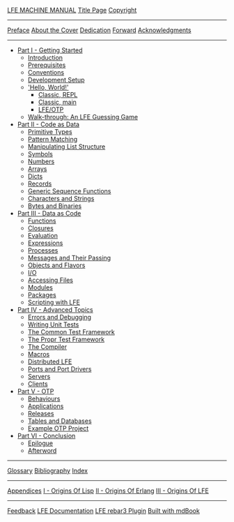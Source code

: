 [LFE MACHINE MANUAL](README.md)
[Title Page](fm/title-page.md)
[Copyright](fm/copyright.md)

--------------------

[Preface](preface/README.md)
[About the Cover](preface/about-cover.md)
[Dedication](preface/dedication.md)
[Forward](preface/forward.md)
[Acknowledgments](preface/acknowledgments.md)

--------------------

* [Part I - Getting Started]()
   * [Introduction](part1/intro/README.md)
   * [Prerequisites](part1/intro/prereq.md)
   * [Conventions](part1/intro/conventions.md)
   * [Development Setup](part1/intro/setup.md)
   * ['Hello, World!'](part1/intro/hw/README.md)
      * [Classic, REPL](part1/intro/hw/repl.md)
      * [Classic, main](part1/intro/hw/main.md)
      * [LFE/OTP](part1/intro/hw/otp.md)
   * [Walk-through: An LFE Guessing Game](part1/intro/guessing-game/README.md)
* [Part II - Code as Data]()     
   * [Primitive Types](part2/data-types/README.md)
   * [Pattern Matching](part2/patterns/README.md)
   * [Manipulating List Structure](part2/mani-list/README.md)
   * [Symbols](part2/symbols/README.md)
   * [Numbers](part2/numbers/README.md)
   * [Arrays](part2/arrays/README.md)
   * [Dicts](part2/dicts/README.md)
   * [Records](part2/records/README.md)
   * [Generic Sequence Functions](part2/gen-seq/README.md)
   * [Characters and Strings](part2/chr-str/README.md)
   * [Bytes and Binaries](part2/byte-bin/README.md)
* [Part III - Data as Code]()
   * [Functions](part3/funs/README.md)
   * [Closures](part3/closures/README.md)
   * [Evaluation](part3/eval/README.md)
   * [Expressions](part3/expressioins/README.md)
   * [Processes](part3/processes/README.md)
   * [Messages and Their Passing](part3/msgs/README.md)
   * [Objects and Flavors](part3/objects/README.md)
   * [I/O](part3/io/README.md)
   * [Accessing Files](part3/files/README.md)
   * [Modules](part3/modules/README.md)
   * [Packages](part3/packages/README.md)
   * [Scripting with LFE](part3/scripting/README.md)
* [Part IV - Advanced Topics]()
   * [Errors and Debugging](part4/err-debug/README.md)
   * [Writing Unit Tests](part4/unit/README.md)
   * [The Common Test Framework](part4/ct/README.md)
   * [The Propr Test Framework](part4/propr/README.md)
   * [The Compiler](part4/compiler/README.md)
   * [Macros](part4/macros/README.md)
   * [Distributed LFE](part4/dist/README.md)
   * [Ports and Port Drivers](part4/ports/REAEDME.md)
   * [Servers](part4/servers/REAEDME.md)
   * [Clients](part4/clients/REAEDME.md)
* [Part V - OTP]()
   * [Behaviours](part5/behaviours/README.md)
   * [Applications](part5/apps/README.md)
   * [Releases](part5/rels/README.md)
   * [Tables and Databases](part5/data/README.md)
   * [Example OTP Project](part5/project/README.md)
* [Part VI - Conclusion]()
   * [Epilogue](part6/epilogue.md)
   * [Afterword](part6/afterward.md)

--------------------

[Glossary](epilogue/glossary.md)
[Bibliography](epilogue/bibliography.md)
[Index](epilogue/index.md)

--------------------

[Appendices]()
[I - Origins Of Lisp](appendices/lisp-history.md)
[II - Origins Of Erlang](appendices/erlang-history.md)
[III - Origins Of LFE](appendices/lfe-overview.md)

--------------------

[Feedback](feedback.md)
[LFE Documentation](redirects/docs.html)
[LFE rebar3 Plugin](redirects/rebar3.html)
[Built with mdBook](redirects/mdbook.html)
